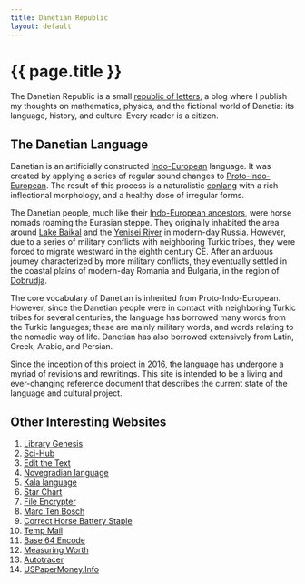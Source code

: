 ```yaml
---
title: Danetian Republic
layout: default
---
```

# {{ page.title }}

The Danetian Republic is a small
[republic of letters](https://en.wikipedia.org/wiki/Republic_of_Letters), a
blog where I publish my thoughts on mathematics, physics, and the fictional
world of Danetia: its language, history, and culture. Every reader is a citizen.



## The Danetian Language

Danetian is an artificially constructed
[Indo-European](https://en.wikipedia.org/wiki/Indo-European_languages)
language. It was
created by applying a series of regular sound changes to
[Proto-Indo-European](https://en.wikipedia.org/wiki/Proto-Indo-European_language).
The result of this process is a naturalistic
[conlang](https://en.wikipedia.org/wiki/Constructed_language)
with a rich inflectional morphology, and a healthy dose of
irregular forms.

The Danetian people, much like their
[Indo-European ancestors](https://en.wikipedia.org/wiki/Proto-Indo-Europeans),
were horse nomads roaming the Eurasian steppe. They originally inhabited
the area around
[Lake Baikal](https://en.wikipedia.org/wiki/Lake_Baikal)
and the
[Yenisei River](https://en.wikipedia.org/wiki/Yenisey)
in modern-day Russia. However, due to
a series of military conflicts with neighboring Turkic tribes, they were
forced to migrate westward in the eighth century CE. After an arduous
journey characterized by more military conflicts, they eventually
settled in the coastal plains of modern-day Romania and Bulgaria, in the
region of
[Dobrudja](https://en.wikipedia.org/wiki/Dobruja).

The core vocabulary of Danetian is inherited from
Proto-Indo-European. However, since the Danetian people were in contact
with neighboring Turkic tribes for several centuries, the language has
borrowed many words from the Turkic languages; these are mainly military
words, and words relating to the nomadic way of life. Danetian has also
borrowed extensively from Latin, Greek, Arabic, and Persian.

Since the inception of this project in 2016, the language
has undergone a myriad of revisions and rewritings. This site is
intended to be a living and ever-changing reference document that
describes the current state of the language and cultural project.

<!--Feel free to browse the [dictionary](/assets/docs/dictionary.pdf)
and check out the
[lunisolar calendar](/calendar.html)
used by the Danetians.-->


## Other Interesting Websites

1. [Library Genesis](http://libgen.rs)
2. [Sci-Hub](https://www.sci-hub.st)
3. [Edit the Text](https://tikolu.net/edit/.info)
4. [Novegradian language](https://veche.net/novegradian)
5. [Kala language](https://footballbatsandmore.wordpress.com/about/document-library)
6. [Star Chart](https://www.planetarium.sfasu.edu/SFAStarCharts/SFAStarChartsPro.pdf)
7. [File Encrypter](https://webbrowsertools.com/file-encryptor/)
8. [Marc Ten Bosch](https://marctenbosch.com/)
9. [Correct Horse Battery Staple](https://correcthorse.pw/)
10. [Temp Mail](https://temp-mail.org/en/)
11. [Base 64 Encode](https://www.base64encode.org/)
12. [Measuring Worth](https://www.measuringworth.com/index.php)
13. [Autotracer](https://www.autotracer.org/)
14. [USPaperMoney.Info](https://www.uspapermoney.info/)
